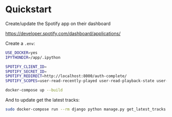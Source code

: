 # Quickstart

Create/update the Spotify app on their dashboard

https://developer.spotify.com/dashboard/applications/

Create a `.env`:

```sh
USE_DOCKER=yes
IPYTHONDIR=/app/.ipython

SPOTIFY_CLIENT_ID=
SPOTIFY_SECRET_ID=
SPOTIFY_REDIRECT=http://localhost:8000/auth-complete/
SPOTIFY_SCOPES=user-read-recently-played user-read-playback-state user-top-read
```

```sh
docker-compose up --build
```

And to update get the latest tracks:

```sh
sudo docker-compose run --rm django python manage.py get_latest_tracks
```
